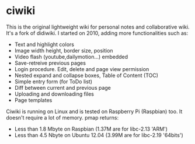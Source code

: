 # ciwiki
This is the original lightweight wiki for personal notes and collaborative wiki.
It's a fork of didiwiki. I started on 2010, adding more functionalities such as:

- Text and highlight colors
- Image width height, border size, position
- Video flash (youtube,dailymotion...) embedded
- Save-retreive previous pages
- Login procedure. Edit, delete and page view permission
- Nested expand and collapse boxes, Table of Content (TOC)
- Simple entry form (for ToDo list)
- Diff between current and previous page
- Uploading and downloading files
- Page templates
 
Ciwiki is running on Linux and is tested on Raspberry Pi (Raspbian) too.
It doesn't require a lot of memory. pmap returns:
- Less than 1.8 Mbyte on Raspbian (1.37M are for libc-2.13 'ARM')
- Less than 4.5 Nbyte on Ubuntu 12.04 (3.99M are for libc-2.19 '64bits') 



